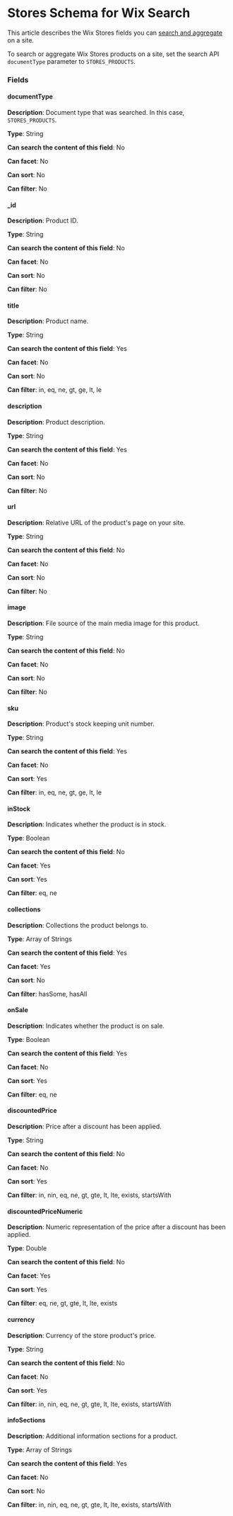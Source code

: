 # Stores Schema for Wix Search

This article describes the Wix Stores fields you can [search and aggregate](https://dev.wix.com/docs/rest/business-management/search/wix-site-search/search) on a site.

To search or aggregate Wix Stores products on a site, set the search API `documentType` parameter to `STORES_PRODUCTS`. 


### Fields

#### documentType

**Description**: Document type that was searched. In this case, `STORES_PRODUCTS`.

**Type**: String

**Can search the content of this field**: No

**Can facet**: No

**Can sort**: No

**Can filter**: No

#### \_id

**Description**: Product ID.

**Type**: String

**Can search the content of this field**: No

**Can facet**: No

**Can sort**: No

**Can filter**: No

#### title

**Description**: Product name.

**Type**: String

**Can search the content of this field**: Yes

**Can facet**: No

**Can sort**: No

**Can filter**: in, eq, ne, gt, ge, lt, le

#### description

**Description**: Product description.

**Type**: String

**Can search the content of this field**: Yes

**Can facet**: No

**Can sort**: No

**Can filter**: No

#### url

**Description**: Relative URL of the product's page on your site.

**Type**: String

**Can search the content of this field**: No

**Can facet**: No

**Can sort**: No

**Can filter**: No

#### image

**Description**: File source of the main media image for this product.

**Type**: String

**Can search the content of this field**: No

**Can facet**: No

**Can sort**: No

**Can filter**: No

#### sku

**Description**: Product's stock keeping unit number.

**Type**: String

**Can search the content of this field**: Yes

**Can facet**: No

**Can sort**: Yes

**Can filter**: in, eq, ne, gt, ge, lt, le 

#### inStock

**Description**: Indicates whether the product is in stock.

**Type**: Boolean

**Can search the content of this field**: No

**Can facet**: Yes

**Can sort**: Yes

**Can filter**: eq, ne 

#### collections

**Description**: Collections the product belongs to.

**Type**: Array of Strings

**Can search the content of this field**: Yes

**Can facet**: Yes

**Can sort**: No

**Can filter**: hasSome, hasAll 

#### onSale

**Description**: Indicates whether the product is on sale.

**Type**: Boolean

**Can search the content of this field**: Yes

**Can facet**: No

**Can sort**: Yes

**Can filter**: eq, ne

#### discountedPrice

**Description**: Price after a discount has been applied.

**Type**: String

**Can search the content of this field**: No

**Can facet**: No

**Can sort**: Yes

**Can filter**: in, nin, eq, ne, gt, gte, lt, lte, exists, startsWith 

#### discountedPriceNumeric

**Description**: Numeric representation of the price after a discount has been applied.

**Type**: Double

**Can search the content of this field**: No

**Can facet**: Yes

**Can sort**: Yes

**Can filter**: eq, ne, gt, gte, lt, lte, exists

#### currency

**Description**: Currency of the store product's price.

**Type**: String

**Can search the content of this field**: No

**Can facet**: No

**Can sort**: Yes

**Can filter**: in, nin, eq, ne, gt, gte, lt, lte, exists, startsWith

#### infoSections

**Description**: Additional information sections for a product.

**Type**: Array of Strings

**Can search the content of this field**: Yes

**Can facet**: No

**Can sort**: No

**Can filter**: in, nin, eq, ne, gt, gte, lt, lte, exists, startsWith